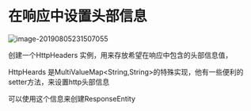 # 在响应中设置头部信息

![image-20190805231507055](https://gitee.com/zszdevelop/blogimage/raw/master/img/image-20190805231507055.png)

创建一个HttpHeaders 实例，用来存放希望在响应中包含的头部信息值，

HttpHeards 是MultiValueMap<String,String>的特殊实现，他有一些便利的setter方法，来设置http头部信息

可以使用这个信息来创建ResponseEntity 